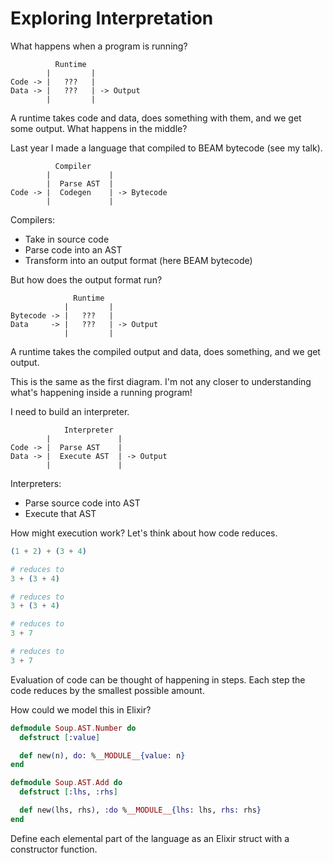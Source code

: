 # Exploring Interpretation

What happens when a program is running?

```
          Runtime
        |         |
Code -> |   ???   |
Data -> |   ???   | -> Output
        |         |
```

A runtime takes code and data, does something with them, and we get some
output. What happens in the middle?

Last year I made a language that compiled to BEAM bytecode (see my talk).

```
          Compiler
        |             |
        |  Parse AST  |
Code -> |  Codegen    | -> Bytecode
        |             |
```

Compilers:

- Take in source code
- Parse code into an AST
- Transform into an output format (here BEAM bytecode)

But how does the output format run?

```
              Runtime
            |         |
Bytecode -> |   ???   |
Data     -> |   ???   | -> Output
            |         |
```

A runtime takes the compiled output and data, does something, and we get
output.

This is the same as the first diagram. I'm not any closer to understanding
what's happening inside a running program!

I need to build an interpreter.

```
            Interpreter
        |               |
Code -> |  Parse AST    |
Data -> |  Execute AST  | -> Output
        |               |
```

Interpreters:
- Parse source code into AST
- Execute that AST

How might execution work? Let's think about how code reduces.

```elixir
(1 + 2) + (3 + 4)

# reduces to
3 + (3 + 4)

# reduces to
3 + (3 + 4)

# reduces to
3 + 7

# reduces to
3 + 7
```

Evaluation of code can be thought of happening in steps. Each step the code
reduces by the smallest possible amount.

How could we model this in Elixir?

```elixir
defmodule Soup.AST.Number do
  defstruct [:value]

  def new(n), do: %__MODULE__{value: n}
end

defmodule Soup.AST.Add do
  defstruct [:lhs, :rhs]

  def new(lhs, rhs), :do %__MODULE__{lhs: lhs, rhs: rhs}
end
```

Define each elemental part of the language as an Elixir struct with a
constructor function.
